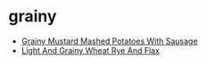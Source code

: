 # grainy

 * [Grainy Mustard Mashed Potatoes With Sausage](index/g/grainy-mustard-mashed-potatoes-with-sausage-104832.json)
 * [Light And Grainy Wheat Rye And Flax](index/l/light-and-grainy-wheat-rye-and-flax.json)
